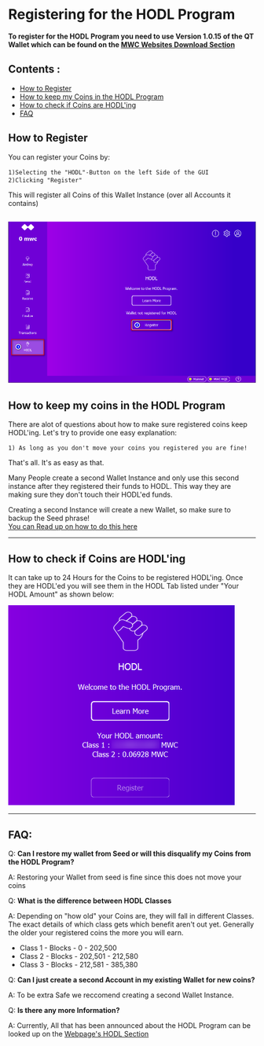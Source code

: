 
# Registering for the HODL Program

**To register for the HODL Program you need to use Version 1.0.15 of the QT Wallet which can be found on the [MWC Websites Download Section](https://www.mwc.mw/downloads)**


## Contents : 
  * [How to Register](#How-to-Register)
  * [How to keep my Coins in the HODL Program](#How-to-keep-my-coins-in-the-HODL-Program)
  * [How to check if Coins are HODL'ing](#How-to-check-if-Coins-are-HODLing)
  * [FAQ](#FAQ)
  
## How to Register

  You can register your Coins by:
  
	1)Selecting the "HODL"-Button on the left Side of the GUI
	2)Clicking "Register"
	
  This will register all Coins of this Wallet Instance (over all Accounts it contains)
<br />
  
  ![register_HODL](/static/img/register_HODL.png "Registering for HODL Program")
<br />
------

## How to keep my coins in the HODL Program

  There are alot of questions about how to make sure registered coins keep HODL'ing.
  Let's try to provide one easy explanation: 
  
	1) As long as you don't move your coins you registered you are fine! 
  
  That's all. It's as easy as that.
  
  Many People create a second Wallet Instance and only use this second instance after they registered their funds to HODL. 
  This way they are making sure they don't touch their HODL'ed funds. 
  
  Creating a second Instance will create a new Wallet, so make sure to backup the Seed phrase!<br />
  [You can Read up on how to do this here](create_Instance_qt-wallet.md)
    
------

## How to check if Coins are HODL'ing

  It can take up to 24 Hours for the Coins to be registered HODL'ing.
  Once they are HODL'ed you will see them in the HODL Tab listed under "Your HODL Amount" as shown below:
   

  ![check_HODL_amount](/static/img/check_HODL_amount.png "Registering for HODL Program")
  
------
 
## FAQ: 

  Q: **Can I restore my wallet from Seed or will this disqualify my Coins from the HODL Program?** 
 
  A: Restoring your Wallet from seed is fine since this does not move your coins
  
  Q: **What is the difference between HODL Classes** 
  
  A: Depending on "how old" your Coins are, they will fall in different Classes.
  The exact details of which class gets which benefit aren't out yet. Generally the older your registered coins the more you will earn.
  
  * Class 1 - Blocks - 0 - 202,500
  * Class 2 - Blocks - 202,501 - 212,580
  * Class 3 - Blocks - 212,581 - 385,380
  
  Q: **Can I just create a second Account in my existing Wallet for new coins?** 
  
  A: To be extra Safe we reccomend creating a second Wallet Instance. 
  
  
  Q: **Is there any more Information?** 
  
  A: Currently, All that has been announced about the HODL Program can be looked up on the [Webpage's HODL Section](https://www.mwc.mw/hodl)
  
  
  
  